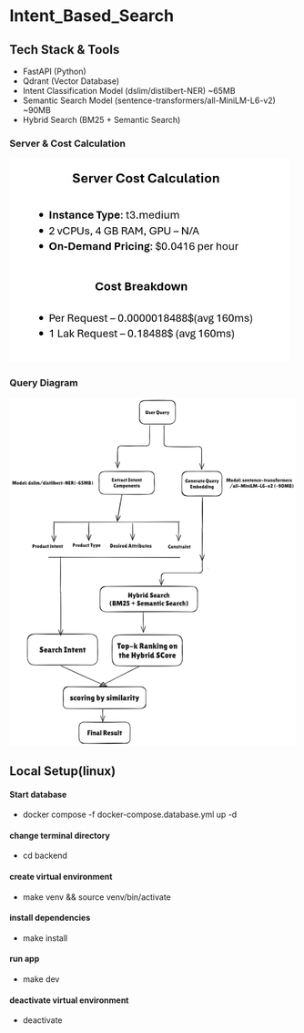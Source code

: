 # Intent_Based_Search

## Tech Stack & Tools
- FastAPI (Python)
- Qdrant (Vector Database)
- Intent Classification Model (dslim/distilbert-NER) ~65MB
- Semantic Search Model (sentence-transformers/all-MiniLM-L6-v2) ~90MB
- Hybrid Search (BM25 + Semantic Search)


### Server & Cost Calculation
![Cost Calculation](./cost-calculation.jpeg)

### Query Diagram
![Query Diagram](./query-diagram.jpeg)

## Local Setup(linux)
#### Start database
- docker compose -f docker-compose.database.yml up -d

#### change terminal directory
- cd backend

#### create virtual environment
- make venv && source venv/bin/activate

#### install dependencies
- make install

#### run app
- make dev

#### deactivate virtual environment
- deactivate

<!-- #### data store in qdrant - text -> embedding -> vector database
- python init_data.py -->